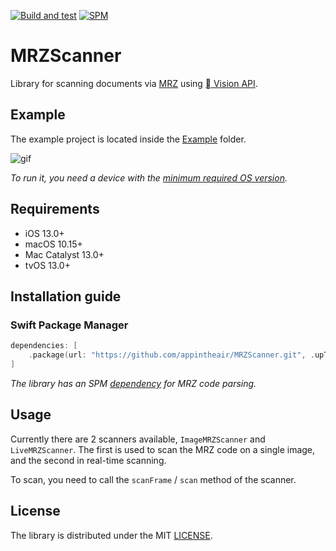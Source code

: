 [![Build and test](https://github.com/appintheair/MRZScanner/actions/workflows/Build%20and%20test.yml/badge.svg?branch=develop)](https://github.com/appintheair/MRZScanner/actions/workflows/Build%20and%20test.yml)
[![SPM](https://img.shields.io/badge/SPM-compatible-brightgreen.svg)](https://github.com/appintheair/MRZParser/blob/develop/Package.swift)

# MRZScanner
Library for scanning documents via [MRZ](https://en.wikipedia.org/wiki/Machine-readable_passport) using [ Vision API](https://developer.apple.com/documentation/vision/vnrecognizetextrequest).

## Example
The example project is located inside the [Example](https://github.com/appintheair/MRZScanner/tree/develop/Example) folder. 

![gif](https://github.com/appintheair/MRZScanner/blob/develop/docs/img/example.gif)

*To run it, you need a device with the [minimum required OS version](https://github.com/appintheair/MRZScanner#requirements).*

## Requirements
* iOS 13.0+
* macOS 10.15+
* Mac Catalyst 13.0+
* tvOS 13.0+

## Installation guide
### Swift Package Manager
```swift
dependencies: [
    .package(url: "https://github.com/appintheair/MRZScanner.git", .upToNextMajor(from: "0.0.1"))
]
```
*The library has an SPM [dependency](https://github.com/appintheair/MRZParser) for MRZ code parsing.*

## Usage
Currently there are 2 scanners available, `ImageMRZScanner` and `LiveMRZScanner`.
The first is used to scan the MRZ code on a single image, and the second in real-time scanning.

To scan, you need to call the `scanFrame` / `scan` method of the scanner.

## License
The library is distributed under the MIT [LICENSE](https://opensource.org/licenses/MIT).

